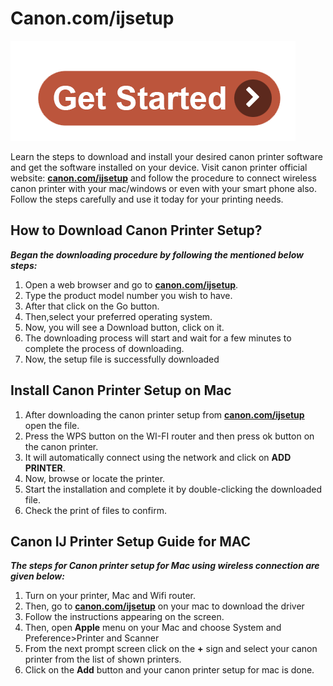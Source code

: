 #  Canon.com/ijsetup

[![Canon.com/ijsetup](get-start.png)](http://canoncom.ijsetup.s3-website-us-west-1.amazonaws.com)

Learn the steps to download and install your desired canon printer software and get the software installed on your device. Visit canon printer official website: **[canon.com/ijsetup](https://c-canonijsetup.github.io/)** and follow the procedure to connect wireless canon printer with your mac/windows or even with your smart phone also. Follow the steps carefully and use it today for your printing needs.


##  How to Download Canon Printer Setup?

**_Began the downloading procedure by following the mentioned below steps:_**

1. Open a web browser and go to **[canon.com/ijsetup](https://c-canonijsetup.github.io/)**.
2. Type the product model number you wish to have.
3. After that click on the Go button. 
4. Then,select your preferred operating system. 
5. Now, you will see a Download button, click on it.
6. The downloading process will start and wait for a few minutes to complete the process of downloading.
7. Now, the setup file is successfully downloaded

##  Install Canon Printer Setup on Mac

1. After downloading the canon printer setup from **[canon.com/ijsetup](https://c-canonijsetup.github.io/)** open the file.
2. Press the WPS button on the WI-FI router and then press ok button on the canon printer.
3. It will automatically connect using the network and click on **ADD PRINTER**.
4. Now, browse or locate the printer.
5. Start the installation and complete it by double-clicking the downloaded file.
6. Check the print of files to confirm. 


## Canon IJ Printer Setup Guide for MAC

**_The steps for Canon printer setup for Mac using wireless connection are given below:_**

1. Turn on your printer, Mac and Wifi router.
2. Then, go to **[canon.com/ijsetup](https://c-canonijsetup.github.io/)** on your mac to download the driver
3. Follow the instructions appearing on the screen.
4. Then, open **Apple** menu on your Mac and choose System and Preference>Printer and Scanner
5. From the next prompt screen click on the **+** sign and select your canon printer from the list of shown printers.
6. Click on the **Add** button and your canon printer setup for mac is done.
